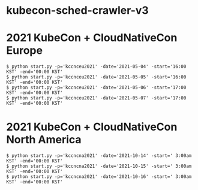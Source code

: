 # kubecon-sched-crawler-v3

# 2021 KubeCon + CloudNativeCon Europe
```
$ python start.py -p='kccnceu2021' -date='2021-05-04' -start='16:00 KST' -end='00:00 KST'
$ python start.py -p='kccnceu2021' -date='2021-05-05' -start='16:00 KST' -end='00:00 KST'
$ python start.py -p='kccnceu2021' -date='2021-05-06' -start='17:00 KST' -end='00:00 KST'
$ python start.py -p='kccnceu2021' -date='2021-05-07' -start='17:00 KST' -end='00:00 KST'
```

# 2021 KubeCon + CloudNativeCon North America
```
$ python start.py -p='kccncna2021' -date='2021-10-14' -start=' 3:00am KST' -end='00:00 KST'
$ python start.py -p='kccncna2021' -date='2021-10-15' -start=' 3:00am KST' -end='00:00 KST'
$ python start.py -p='kccncna2021' -date='2021-10-16' -start=' 3:00am KST' -end='00:00 KST'
```

